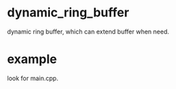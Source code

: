 # dynamic_ring_buffer
dynamic ring buffer, which can extend buffer when need.

# example
look for main.cpp.
